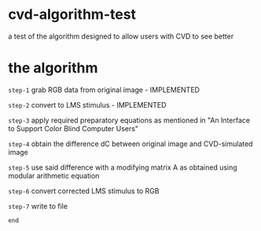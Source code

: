 # cvd-algorithm-test
a test of the algorithm designed to allow users with CVD to see better

# the algorithm
```step-1``` grab RGB data from original image - IMPLEMENTED

```step-2``` convert to LMS stimulus - IMPLEMENTED

```step-3``` apply required preparatory equations as mentioned in "An Interface to Support Color Blind Computer Users"

```step-4``` obtain the difference dC between original image and CVD-simulated image

```step-5``` use said difference with a modifying matrix A as obtained using modular arithmetic equation

```step-6``` convert corrected LMS stimulus to RGB

```step-7``` write to file

```end```
